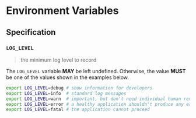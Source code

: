 # Environment Variables

## Specification

### `LOG_LEVEL`

> the minimum log level to record

The `LOG_LEVEL` variable **MAY** be left undefined. Otherwise, the value
**MUST** be one of the values shown in the examples below.

```bash
export LOG_LEVEL=debug # show information for developers
export LOG_LEVEL=info  # standard log messages
export LOG_LEVEL=warn  # important, but don't need individual human review
export LOG_LEVEL=error # a healthy application shouldn't produce any errors
export LOG_LEVEL=fatal # the application cannot proceed
```
